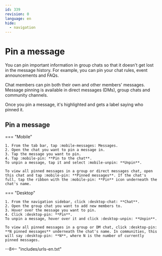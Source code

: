```yaml
---
id: 339
revision: 0
language: en
hide:
  - navigation
---
```


# Pin a message

You can pin important information in group chats so that it doesn't get lost in the message history. For example, you can pin your chat rules, event announcements and FAQs.

Chat members can pin both their own and other members' messages. Message pinning is available in direct messages (DMs), group chats and community channels.

Once you pin a message, it's highlighted and gets a label saying who pinned it.

## Pin a message

=== "Mobile"

    1. From the tab bar, tap :mobile-messages: Messages.
    2. Open the chat you want to pin a message in.
    3. Tap the message you want to pin.
    4. Tap :mobile-pin: **Pin to the chat**.
    To unpin a message, tap it and select :mobile-unpin: **Unpin**.
    
    To view all pinned messages in a group or direct messages chat, open this chat and tap :mobile-pin: **Pinned messages**. If the chat's full, tap the ribbon with the :mobile-pin: **Pin** icon underneath the chat's name.

=== "Desktop"

    1. From the navigation sidebar, click :desktop-chat: **Chat**.
    2. Open the group chat you want to add new members to.
    3. Hover over the message you want to pin.
    4. Click :desktop-pin: **Pin**.
    To unpin a message, hover over it and click :desktop-unpin: **Unpin**.
    
    To view all pinned messages in a group or DM chat, click :desktop-pin: **N pinned messages** underneath the chat's name. In communities, this will say :desktop-pin: **N**, where N is the number of currently pinned messages.

--8<-- "includes/urls-en.txt"

